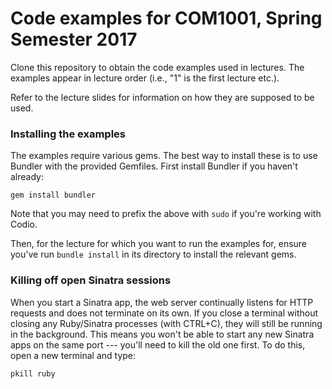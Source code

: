 # Code examples for COM1001, Spring Semester 2017

Clone this repository to obtain the code examples used in lectures. The examples appear in lecture order (i.e., "1" is the first lecture etc.).

Refer to the lecture slides for information on how they are supposed to be used.

### Installing the examples

The examples require various gems. The best way to install these is to use Bundler with the provided Gemfiles. First install Bundler if you haven't already:

`gem install bundler`

Note that you may need to prefix the above with `sudo` if you're working with Codio.

Then, for the lecture for which you want to run the examples for, ensure you've run `bundle install` in its directory to install the relevant gems.

### Killing off open Sinatra sessions

When you start a Sinatra app, the web server continually listens for HTTP requests and does not terminate on its own. If you close a terminal without closing any Ruby/Sinatra processes (with CTRL+C), they will still be running in the background. This means you won't be able to start any new Sinatra apps on the same port --- you'll need to kill the old one first. To do this, open a new terminal and type:

`pkill ruby`
